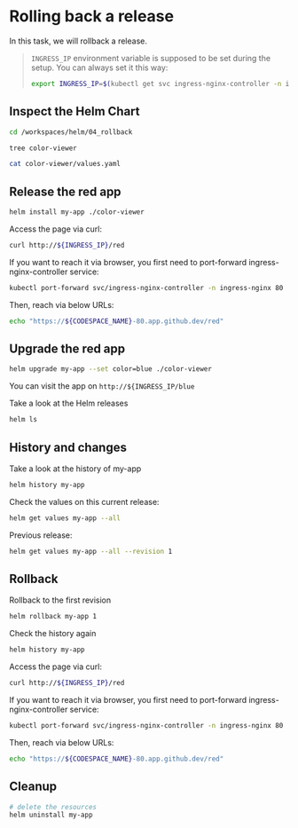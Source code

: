 # Rolling back a release

In this task, we will rollback a release.

> `INGRESS_IP` environment variable is supposed to be set during the setup. You can always set it this way:
>
> ```bash
> export INGRESS_IP=$(kubectl get svc ingress-nginx-controller -n ingress-nginx -o jsonpath='{.status.loadBalancer.ingress[].ip}')
> ```

## Inspect the Helm Chart

```bash
cd /workspaces/helm/04_rollback

tree color-viewer

cat color-viewer/values.yaml
```

## Release the red app

```bash
helm install my-app ./color-viewer
```

Access the page via curl:

```bash
curl http://${INGRESS_IP}/red
```

If you want to reach it via browser, you first need to port-forward ingress-nginx-controller service:

```bash
kubectl port-forward svc/ingress-nginx-controller -n ingress-nginx 80
```

Then, reach via below URLs:

```bash
echo "https://${CODESPACE_NAME}-80.app.github.dev/red"
```

## Upgrade the red app

```bash
helm upgrade my-app --set color=blue ./color-viewer
```

You can visit the app on `http://${INGRESS_IP/blue`

Take a look at the Helm releases

```bash
helm ls
```

## History and changes

Take a look at the history of my-app

```bash
helm history my-app
```

Check the values on this current release:

```bash
helm get values my-app --all
```

Previous release:

```bash
helm get values my-app --all --revision 1
```

## Rollback

Rollback to the first revision

```bash
helm rollback my-app 1
```

Check the history again

```bash
helm history my-app
```

Access the page via curl:

```bash
curl http://${INGRESS_IP}/red
```

If you want to reach it via browser, you first need to port-forward ingress-nginx-controller service:

```bash
kubectl port-forward svc/ingress-nginx-controller -n ingress-nginx 80
```

Then, reach via below URLs:

```bash
echo "https://${CODESPACE_NAME}-80.app.github.dev/red"
```

## Cleanup

```bash
# delete the resources
helm uninstall my-app
```
